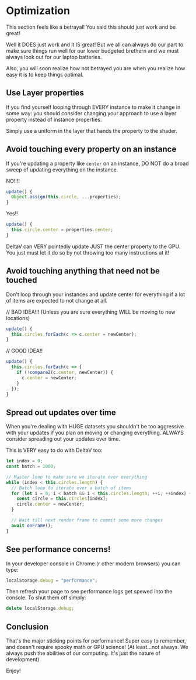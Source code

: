 # Optimization

This section feels like a betrayal! You said this should just work and be great!

Well it DOES just work and it IS great! But we all can always do our part to
make sure things run well for our lower budgeted brethern and we must always
look out for our laptop batteries.

Also, you will soon realize how not betrayed you are when you realize how easy
it is to keep things optimal.

## Use Layer properties

If you find yourself looping through EVERY instance to make it change in some
way: you should consider changing your approach to use a layer property instead
of instance properties.

Simply use a uniform in the layer that hands the property to the shader.

## Avoid touching every property on an instance

If you're updating a property like `center` on an instance, DO NOT do a broad
sweep of updating everything on the instance.

NO!!!!

```javascript
update() {
  Object.assign(this.circle, ...properties);
}
```

Yes!!

```javascript
update() {
  this.circle.center = properties.center;
}
```

DeltaV can VERY pointedly update JUST the center property to the GPU. You just
must let it do so by not throwing too many instructions at it!

## Avoid touching anything that need not be touched

Don't loop through your instances and update center for everything if a lot of
items are expected to not change at all.

// BAD IDEA!!! (Unless you are sure everything WILL be moving to new locations)

```javascript
update() {
  this.circles.forEach(c => c.center = newCenter);
}
```

// GOOD IDEA!!

```javascript
update() {
  this.circles.forEach(c => {
    if (!compare2(c.center, newCenter)) {
      c.center = newCenter;
    }
  });
}
```

## Spread out updates over time

When you're dealing with HUGE datasets you shouldn't be too aggressive with your
updates if you plan on moving or changing everything. ALWAYS consider spreading
out your updates over time.

This is VERY easy to do with DeltaV too:

```javascript
let index = 0;
const batch = 1000;

// Master loop to make sure we iterate over everything
while (index < this.circles.length) {
  // Batch loop to iterate over a batch of items
  for (let i = 0; i < batch && i < this.circles.length; ++i, ++index) {
    const circle = this.circles[index];
    circle.center = newCenter;
  }

  // Wait till next render frame to commit some more changes
  await onFrame();
}
```

## See performance concerns!

In your developer console in Chrome (r other modern browsers) you can type:

```javascript
localStorage.debug = "performance";
```

Then refresh your page to see performance logs get spewed into the console.
To shut them off simply:

```javascript
delete localStorage.debug;
```

## Conclusion

That's the major sticking points for performance! Super easy to remember, and
doesn't require spooky math or GPU science! (At least...not always. We always
push the abilities of our computing. It's just the nature of development)

Enjoy!
